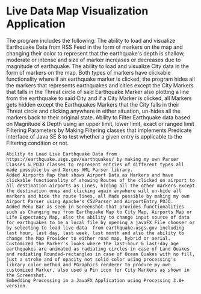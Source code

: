 # Live Data Map Visualization Application
The program includes the following:
﻿The ability to load and visualize Earthquake Data from RSS Feed﻿﻿﻿﻿ in the form of markers on the map and changing their color to represent that the earthquake's depth is shallow, moderate or intense and size of marker increases or decreases due to magnitude of earthquake. The ability to load and visualize City data in the form of markers on the map.
Both types of markers have clickable functionality where if an earthquake marker is clicked, the program hides all the markers that represents earthquakes and cities except the City Markers that falls in the Threat circle of said Earthquake Marker also plotting a line from the earthquake to said City and if a City Marker is clicked, all Markers gets hidden except the Earthquakes Markers that the City falls in their Threat circle and clicking anywhere in either situation, un-hides all the markers back to their original state.
     Ability to Filter Earthquake data based on Magnitude & Depth using an upper limit, lower limit, exact or ranged limit Filtering Parameters by Making Filtering classes that implements Predicate<T> interface of Java SE 8 to test whether a given entry is applicable to the Filtering condition or not.

    Ability to Load Live Earthquake Data from https://earthquake.usgs.gov/earthquakes/ by making my own Parser Classes ﻿& POJO classes to represent entries of different types all made possible by and Xerces XML Parser library.
    Added Airports Map that shows Airport Data as Markers and have clickable functionality of showing Routes of th﻿e clicked on airport to all destination airports as Lines, hiding all the other markers except the destination ones and clicking again anywhere will un-hide all markers and hide the route lines, ﻿all Made possible by making my own Airport Parser using Apache's CSVParser and AirportEntry POJO.
    Added Menu Bar as seen in Screenshot that provides functionalities such as Changing map from Earthquake Map to City Map, Airports Map or Life Expectancy Map, also the ability to change input source of data for earthquakes to be a local file by opening a javaFX File chooser or by selecting to load live data  from earthquake.usgs.gov including last hour, last day, last week, last month and also the ability to change the Map Provider to either road map, hybrid or aerial.
    Customized the Marker's looks where the last-hour & last-day age earthquakes are animated as radiating circles in case of Land Quakes and radiating Rounded-rectangles in case of Ocean Quakes with no fill, just a stroke and of opacity not solid color using processing's library color method and PGraphics renderer to produce my own customized Marker, also used a Pin icon for City Markers as shown in the Screenshot.
    Embedding Processing in a JavaFX Application using Processing 3.0+ version.

